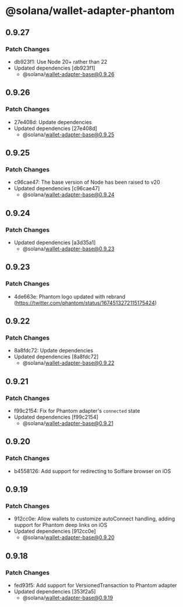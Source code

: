 # @solana/wallet-adapter-phantom

## 0.9.27

### Patch Changes

- db923f1: Use Node 20+ rather than 22
- Updated dependencies [db923f1]
    - @solana/wallet-adapter-base@0.9.26

## 0.9.26

### Patch Changes

- 27e408d: Update dependencies
- Updated dependencies [27e408d]
    - @solana/wallet-adapter-base@0.9.25

## 0.9.25

### Patch Changes

- c96cae47: The base version of Node has been raised to v20
- Updated dependencies [c96cae47]
    - @solana/wallet-adapter-base@0.9.24

## 0.9.24

### Patch Changes

- Updated dependencies [a3d35a1]
    - @solana/wallet-adapter-base@0.9.23

## 0.9.23

### Patch Changes

- 4de663e: Phantom logo updated with rebrand (https://twitter.com/phantom/status/1674513272115175424)

## 0.9.22

### Patch Changes

- 8a8fdc72: Update dependencies
- Updated dependencies [8a8fdc72]
    - @solana/wallet-adapter-base@0.9.22

## 0.9.21

### Patch Changes

- f99c2154: Fix for Phantom adapter's `connected` state
- Updated dependencies [f99c2154]
    - @solana/wallet-adapter-base@0.9.21

## 0.9.20

### Patch Changes

- b4558126: Add support for redirecting to Solflare browser on iOS

## 0.9.19

### Patch Changes

- 912cc0e: Allow wallets to customize autoConnect handling, adding support for Phantom deep links on iOS
- Updated dependencies [912cc0e]
    - @solana/wallet-adapter-base@0.9.20

## 0.9.18

### Patch Changes

- fed93f5: Add support for VersionedTransaction to Phantom adapter
- Updated dependencies [353f2a5]
    - @solana/wallet-adapter-base@0.9.19
